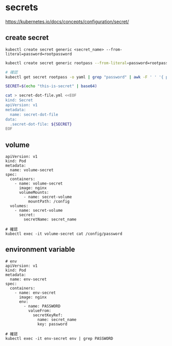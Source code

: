 # secrets

https://kubernetes.io/docs/concepts/configuration/secret/

## create secret

`kubectl create secret generic <secret_name> --from-literal=password=rootpassword`

```bash
kubectl create secret generic rootpass --from-literal=password=rootpassword

# 確認
kubectl get secret rootpass -o yaml | grep "password" | awk -F ' ' '{ print $2 }' | base64 -d
```

```bash
SECRET=$(echo "this-is-secret" | base64)

cat > secret-dot-file.yml <<EOF
kind: Secret
apiVersion: v1
metadata:
  name: secret-dot-file
data:
  .secret-dot-file: ${SECRET}
EOF
```

## volume
```
apiVersion: v1
kind: Pod
metadata:
  name: volume-secret
spec:
  containers:
    - name: volume-secret
      image: nginx
      volumeMounts:
        - name: secret-volume
          mountPath: /config
  volumes:
    - name: secret-volume
      secret:
        secretName: secret_name

# 確認
kubectl exec -it volume-secret cat /config/password
```

## environment variable

```
# env
apiVersion: v1
kind: Pod
metadata:
  name: env-secret
spec:
  containers:
    - name: env-secret
      image: nginx
      env:
        - name: PASSWORD
          valueFrom:
            secretKeyRef:
              name: secret_name
              key: password

# 確認
kubectl exec -it env-secret env | grep PASSWORD
```
